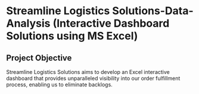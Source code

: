 # Streamline Logistics Solutions-Data-Analysis (Interactive Dashboard Solutions using MS Excel)
## Project Objective
Streamline Logistics Solutions aims to develop an Excel interactive dashboard that provides unparalleled visibility into our order fulfillment process, enabling us to eliminate backlogs. 

